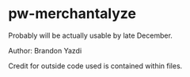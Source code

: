 # pw-merchantalyze
Probably will be actually usable by late December.


Author: Brandon Yazdi

Credit for outside code used is contained within files.
